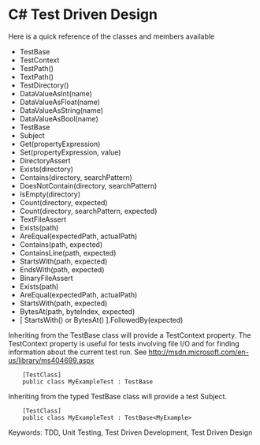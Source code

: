 C# Test Driven Design
=====================

Here is a quick reference of the classes and members available

- TestBase
 - TestContext
 - TestPath()
 - TextPath()
 - TestDirectory()
 - DataValueAsInt(name)
 - DataValueAsFloat(name)
 - DataValueAsString(name)
 - DataValueAsBool(name)
- TestBase<T>
 - Subject
 - Get(propertyExpression)
 - Set(propertyExpression, value)
- DirectoryAssert
 - Exists(directory)
 - Contains(directory, searchPattern)
 - DoesNotContain(directory, searchPattern)
 - IsEmpty(directory)
 - Count(directory, expected)
 - Count(directory, searchPattern, expected)
- TextFileAssert
 - Exists(path)
 - AreEqual(expectedPath, actualPath)
 - Contains(path, expected)
 - ContainsLine(path, expected)
 - StartsWith(path, expected)
 - EndsWith(path, expected)
- BinaryFileAssert
 - Exists(path)
 - AreEqual(expectedPath, actualPath)
 - StartsWith(path, expected)
 - BytesAt(path, byteIndex, expected)
 - [ StartsWith() or BytesAt() ].FollowedBy(expected)

Inheriting from the TestBase class will provide a TestContext property.
The TestContext property is useful for tests involving file I/O and for finding information about the current test run.
See http://msdn.microsoft.com/en-us/library/ms404699.aspx 

		[TestClass]
		public class MyExampleTest : TestBase

Inheriting from the typed TestBase<T> class will provide a test Subject.

		[TestClass]
		public class MyExampleTest : TestBase<MyExample>

Keywords: TDD, Unit Testing, Test Driven Development, Test Driven Design
